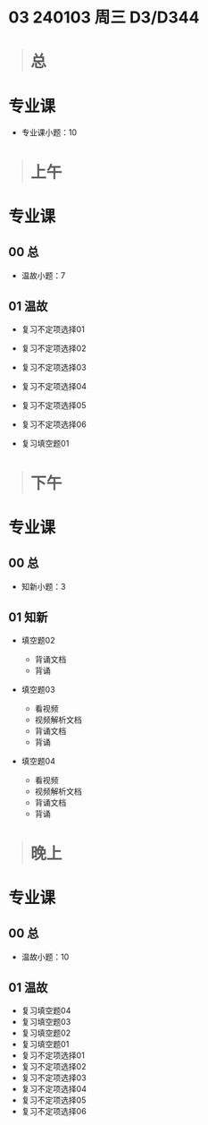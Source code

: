 # 03 240103 周三 D3/D344



> # 总



# 专业课

* 专业课小题：10



> # 上午



# 专业课



## 00 总

* 温故小题：7

## 01 温故

* 复习不定项选择01 
* 复习不定项选择02  
* 复习不定项选择03  
* 复习不定项选择04
* 复习不定项选择05
* 复习不定项选择06

* 复习填空题01



> # 下午



# 专业课



## 00 总

* 知新小题：3

## 01 知新

* 填空题02
  * 背诵文档
  * 背诵
* 填空题03
  * 看视频
  * 视频解析文档
  * 背诵文档
  * 背诵

* 填空题04
  * 看视频
  * 视频解析文档
  * 背诵文档
  * 背诵



> # 晚上



# 专业课



## 00 总

* 温故小题：10

## 01 温故

* 复习填空题04
* 复习填空题03
* 复习填空题02 
* 复习填空题01
* 复习不定项选择01 
* 复习不定项选择02  
* 复习不定项选择03  
* 复习不定项选择04
* 复习不定项选择05
* 复习不定项选择06



